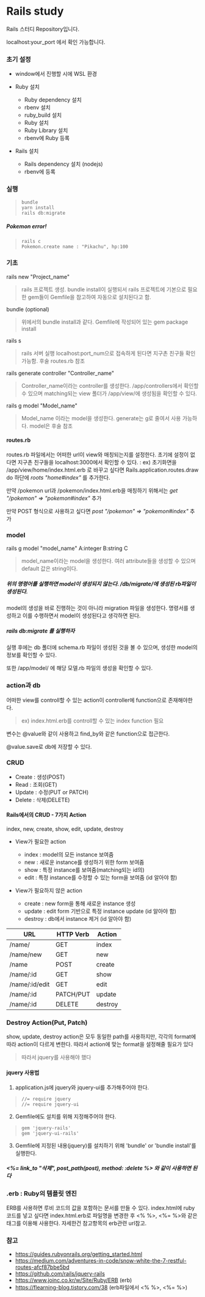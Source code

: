 # Rails study

Rails 스터디 Repository입니다.

localhost:your_port 에서 확인 가능합니다.

### 초기 설정

* window에서 진행할 시에 WSL 환경
* Ruby 설치
  * Ruby dependency 설치
  * rbenv 설치
  * ruby_build 설치
  * Ruby 설치
  * Ruby Library 설치
  * rbenv에 Ruby 등록

* Rails 설치
  * Rails dependency 설치 (nodejs)
  * rbenv에 등록

### 실행

> ```
> bundle
> yarn install
> rails db:migrate
> ```

##### Pokemon error!

> ```
> rails c
> Pokemon.create name : "Pikachu", hp:100
> ```


### 기초

rails new "Project_name"
> rails 프로젝트 생성. bundle install이 실행되서 rails 프로젝트에 기본으로 필요한 gem들이 Gemfile을 참고하여 자동으로 설치된다고 함.

bundle (optional)
> 위에서의 bundle install과 같다. Gemfile에 작성되어 있는 gem package install

rails s
> rails 서버 실행
>localhost:port_num으로 접속하게 된다면 지구촌 친구들 확인 가능함. 후술 routes.rb 참조

rails generate controller "Controller_name"
> Controller_name이라는 controller를 생성한다. /app/controllers에서 확인할 수 있으며 matching되는 view 폴더가 /app/view/에 생성됨을 확인할 수 있다.

rails g model "Model_name"
> Model_name 이라는 model을 생성한다. generate는 g로 줄여서 사용 가능하다. model은 후술 참조

#### routes.rb

routes.rb 파일에서는 어떠한 url이 view와 매칭되는지를 설정한다. 초기에 설정이 없다면 지구촌 친구들을 localhost:3000에서 확인할 수 있다.
: ex) 초기화면을 /app/view/home/index.html.erb 로 바꾸고 싶다면 Rails.application.routes.draw do 하단에 _roots "home#index"_ 를 추가한다.

만약 /pokemon url과 /pokemon/index.html.erb을 매칭하기 위해서는 _get "/pokemon" => "pokemon#index"_ 추가

만약 POST 형식으로 사용하고 싶다면 _post "/pokemon" => "pokemon#index"_ 추가

### model

rails g model "model_name" A:integer B:string C
> model_name이라는 model을 생성한다. 여러 attribute들을 생성할 수 있으며 default 값은 string이다.

##### 위의 명령어를 실행하면 model이 생성되지 않는다. /db/migrate/에 생성된 rb파일이 생성된다.

model의 생성을 바로 진행하는 것이 아니라 migration 파일을 생성한다. 명령서를 생성하고 이를 수행하면서 model이 생성된다고 생각하면 된다.

##### rails db:migrate 를 실행하자

실행 후에는 db 폴더에 schema.rb 파일이 생성된 것을 볼 수 있으며, 생성한 model의 정보를 확인할 수 있다.

또한 /app/model/ 에 해당 모델.rb 파일의 생성을 확인할 수 있다.

### action과 db

어떠한 view를 controll할 수 있는 action이 controller에 function으로 존재해야한다.
> ex) index.html.erb를 controll할 수 있는 index function 필요

변수는 @value와 같이 사용하고 find_by와 같은 function으로 접근한다.

@value.save로 db에 저장할 수 있다.

### CRUD
* Create : 생성(POST)
* Read : 조회(GET)
* Update : 수정(PUT or PATCH)
* Delete : 삭제(DELETE)

#### Rails에서의 CRUD - 7가지 Action

index, new, create, show, edit, update, destroy

* View가 필요한 action
  * index : model의 모든 instance 보여줌
  * new : 새로운 instance를 생성하기 위한 form 보여줌
  * show : 특정 instance를 보여줌(matching되는 id의)
  * edit : 특정 instance를 수정할 수 있는 form을 보여줌 (id 알아야 함)

* View가 필요하지 않은 action
  * create : new form을 통해 새로운 instance 생성
  * update : edit form 기반으로 특정 instance update (id 알아야 함)
  * destroy : db에서 instance 제거 (id 알아야 함)

| **URL** | **HTTP Verb** |  **Action**|
|------------|-------------|------------|
| /name/         | GET       | index  
| /name/new         | GET       | new   
| /name          | POST      | create   
| /name/:id      | GET       | show       
| /name/:id/edit | GET       | edit       
| /name/:id      | PATCH/PUT | update    
| /name/:id      | DELETE    | destroy  

### Destroy Action(Put, Patch)

show, update, destroy action은 모두 동일한 path를 사용하지만, 각각의 format에 따라 action이 다르게 변한다. 따라서 action에 맞는 format을 설정해줄 필요가 있다

> 따라서 jquery를 사용해야 했다

#### jquery 사용법

1. application.js에 jquery와 jquery-ui를 추가해주어야 한다.
>```
>//= require jquery
>//= require jquery-ui
>```

2. Gemfile에도 설치를 위해 지정해주어야 한다.

>```
>gem 'jquery-rails'
>gem 'jquery-ui-rails'
>```

3. Gemfile에 지정된 내용(jquery)를 설치하기 위해 'bundle' or 'bundle install'를 실행한다.

##### <%= link_to "삭제", post_path(post), method: :delete %> 와 같이 사용하면 된다

### .erb : Ruby의 템플릿 엔진

ERB를 사용하면 루비 코드의 값을 포함하는 문서를 만들 수 있다. index.html에 ruby 코드를 넣고 싶다면 index.html.erb로 파일명을 변경한 후 <% %>, <%= %>와 같은 태그를 이용해 사용한다.
자세한건 참고항목의 erb관련 url참고. 

### 참고

* https://guides.rubyonrails.org/getting_started.html
* https://medium.com/adventures-in-code/snow-white-the-7-restful-routes-afcf87bbe5bd
* https://github.com/rails/jquery-rails
* https://www.joinc.co.kr/w/Site/Ruby/ERB (erb)
* https://flearning-blog.tistory.com/38 (erb파일에서 <% %>, <%= %>)
